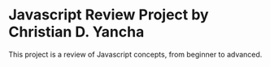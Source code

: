 # Javascript Review Project by Christian D. Yancha
This project is a review of Javascript concepts, from beginner to advanced.